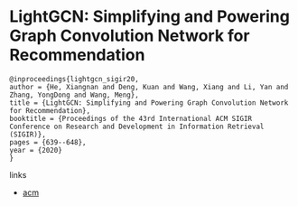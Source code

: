 # LightGCN: Simplifying and Powering Graph Convolution Network for Recommendation

```
@inproceedings{lightgcn_sigir20,
author = {He, Xiangnan and Deng, Kuan and Wang, Xiang and Li, Yan and Zhang, YongDong and Wang, Meng},
title = {LightGCN: Simplifying and Powering Graph Convolution Network for Recommendation},
booktitle = {Proceedings of the 43rd International ACM SIGIR Conference on Research and Development in Information Retrieval (SIGIR)},
pages = {639--648},
year = {2020}
}
```

links
- [acm](https://dl.acm.org/doi/10.1145/3397271.3401063)

